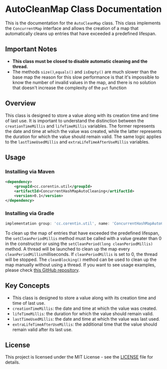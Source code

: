 # AutoCleanMap Class Documentation

This is the documentation for the `AutoCleanMap` class. This class implements the `ConcurrentMap` interface 
and allows the creation of a map that automatically cleans up entries that have exceeded a predefined lifespan.

## Important Notes

*   **This class must be closed to disable automatic cleaning and the thread.**
*   The methods `size()`,`equals()` and `isEmpty()` are much slower than the base map 
the reason for this slow performance is that it's impossible to know the number of invalid values in the map, 
and there is no solution that doesn't increase the complexity of the `put` function

## Overview

This class is designed to store a value along with its creation time and time of last use. 
It is important to understand the distinction between the `creationTimeMillis` and `lifeTimeMillis` variables. 
The former represents the date and time at which the value was created, 
while the latter represents the duration for which the value should remain valid. 
The same logic applies to the `lastTimeUsedMillis` and `extraLifeTimeAfterUseMillis` variables.

## Usage

### Installing via Maven
```xml
<dependency>
    <groupId>cc.corentin.util</groupId>
    <artifactId>ConcurrentHashMapAutoCleaning</artifactId>
    <version>0.1</version>
</dependency>
```
### Installing via Gradle
```groovy
implementation group: 'cc.corentin.util', name: 'ConcurrentHashMapAutoCleaning', version: '0.1'
```

To clean up the map of entries that have exceeded the predefined lifespan, 
the `setCleanPeriodMillis` method must be called with a value greater than 0 in the constructor or using the `setCleanPeriod(long cleanPeriodMillis)` method. 
A thread will be launched to clean up the map every `cleanPeriodMillis`milliseconds. 
If `cleanPeriodMillis` is set to 0, the thread will be stopped. 
The `cleanBlocking()` method can be used to clean up the map manually without using a thread. 
If you want to see usage examples, please check [this GitHub repository](https://github.com/corentinVei/ExampleConcurrentHashMapAutoCleaning/blob/main/src/main/java/cc/corentin/Main.java).

## Key Concepts

*   This class is designed to store a value along with its creation time and time of last use.
*   `creationTimeMillis`: the date and time at which the value was created.
*   `lifeTimeMillis`: the duration for which the value should remain valid.
*   `lastTimeUsedMillis`: the date and time at which the value was last used.
*   `extraLifeTimeAfterUseMillis`: the additional time that the value should remain valid after its last use.

## License

This project is licensed under the MIT License - see the [LICENSE](LICENSE) file for details.